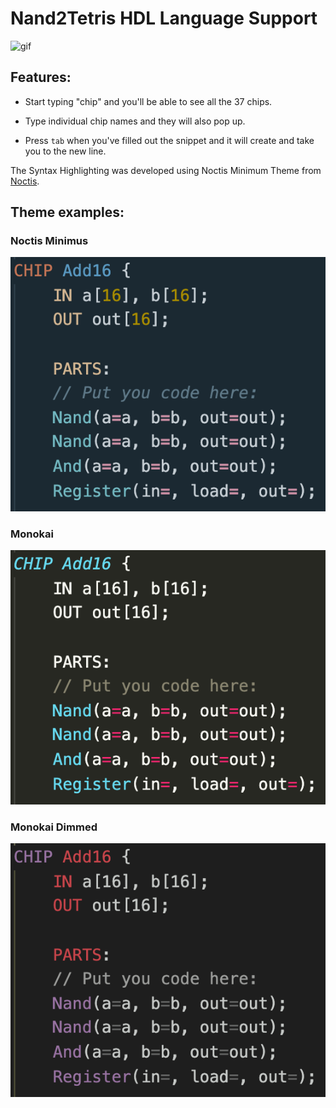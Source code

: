 # Nand2Tetris HDL Language Support

![gif](https://media.giphy.com/media/MZomrAnYlShdTwDxht/giphy.gif)

## Features:

- Start typing "chip" and you'll be able to see all the 37 chips.

- Type individual chip names and they will also pop up.

- Press `tab` when you've filled out the snippet and it will create and take you to the new line.

The Syntax Highlighting was developed using Noctis Minimum Theme from [Noctis](img/Snippets.gif).

## Theme examples:

### Noctis Minimus

![NoctisMinimus](img/NoctisMinimus.png)

### Monokai

![Monokai](img/Monokai.png)

### Monokai Dimmed

![MonokaiDimmed](img/MonokaiDimmed.png)
